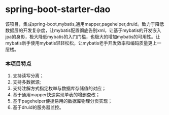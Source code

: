 # spring-boot-starter-dao
该项目，集成spring-boot,mybatis,通用mapper,pagehelper,druid。致力于降低数据层的开发复杂度，让mybatis配置彻底告别xml，让基于mybatis的开发嵌入jpa的身影，极大降低mybatis的入门门槛，也极大的增加mybatis的可用性。让mybatis新手使用mybatis轻轻松松，让mybatis老手开发效率和编码质量更上一层楼。

### 本项目特点
1. 支持读写分离；
2. 支持多数据源;
3. 支持注解方式指定枚举与数据库存储值的对应；
4. 基于通用mapper快速实现单表的增删查改；
5. 基于pagehelper便捷易用的数据库物理分页实现；
6. 基于druid的服务器监控。 

